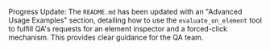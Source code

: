 Progress Update: The `README.md` has been updated with an "Advanced Usage Examples" section, detailing how to use the `evaluate_on_element` tool to fulfill QA's requests for an element inspector and a forced-click mechanism. This provides clear guidance for the QA team.